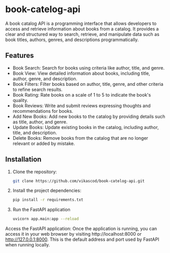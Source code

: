 # book-catelog-api

A book catalog API is a programming interface that allows developers to access and retrieve information about books from a catalog. It provides a clear and structured way to search, retrieve, and manipulate data such as book titles, authors, genres, and descriptions programmatically.


## Features

- Book Search: Search for books using criteria like author, title, and genre.
- Book View: View detailed information about books, including title, author, genre, and description.
- Book Filters: Filter books based on author, title, genre, and other criteria to refine search results.
- Book Rating: Rate books on a scale of 1 to 5 to indicate the book's quality.
- Book Reviews: Write and submit reviews expressing thoughts and recommendations for books.
- Add New Books: Add new books to the catalog by providing details such as title, author, and genre.
- Update Books: Update existing books in the catalog, including author, title, and description.
- Delete Books: Remove books from the catalog that are no longer relevant or added by mistake.

## Installation

1. Clone the repository:

   ```bash
   git clone https://github.com/vikascod/book-catelog-api.git

2. Install the project dependencies:

   ```bash
   pip install -r requirements.txt

2. Run the FastAPI application

   ```bash
   uvicorn app.main:app --reload


Access the FastAPI application: Once the application is running, you can access it in your web browser by visiting http://localhost:8000 or http://127.0.0.1:8000. This is the default address and port used by FastAPI when running locally.
